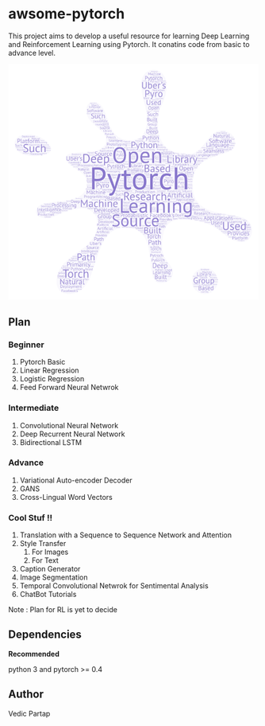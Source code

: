 # awsome-pytorch
This project aims to develop a useful resource for learning Deep Learning and Reinforcement Learning using Pytorch. It conatins code from basic to advance level. 

![LOGO](pytroch.png)

## Plan ##

### Beginner ###
1. Pytorch Basic
2. Linear Regression
3. Logistic Regression
4. Feed Forward Neural Netwrok 

### Intermediate ###
1. Convolutional Neural Network
2. Deep Recurrent Neural Network 
3. Bidirectional LSTM

### Advance ###
1. Variational Auto-encoder Decoder 
2. GANS
3. Cross-Lingual Word Vectors

### Cool Stuf !! ###
1. Translation with a Sequence to Sequence Network and Attention
2. Style Transfer 
     1.  For Images 
     2.  For Text
3. Caption Generator
4. Image Segmentation
5. Temporal Convolutional Netwrok for Sentimental Analysis
6. ChatBot Tutorials

Note : Plan for RL is  yet to decide 

## Dependencies ##

**Recommended**

python 3 and pytorch >= 0.4 



## Author ##

Vedic Partap
